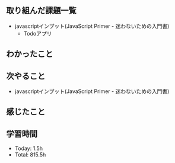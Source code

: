 ## 取り組んだ課題一覧
- javascriptインプット(JavaScript Primer - 迷わないための入門書)
    - Todoアプリ
## わかったこと
## 次やること
- javascriptインプット(JavaScript Primer - 迷わないための入門書)
## 感じたこと
## 学習時間
- Today: 1.5h
- Total: 815.5h